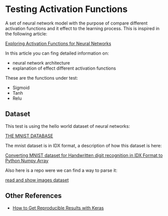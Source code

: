 # Testing Activation Functions

A set of neural network model with the purpose of compare different activation functions and it effect to the learning process.
This is inspired in the following article:

[Exploring Activation Functions for Neural Networks](https://towardsdatascience.com/exploring-activation-functions-for-neural-networks-73498da59b02)

In this article you can fing detailed information on:
- neural network architecture
- explanation of effect different activation functions

These are the functions under test:

- Sigmoid
- Tanh
- Relu

## Dataset

This test is using the hello world dataset of neural networks:

[THE MNIST DATABASE](http://yann.lecun.com/exdb/mnist/)

The mnist dataset is in IDX format, a description of how this dataset is here:

[Converting MNIST dataset for Handwritten digit recognition in IDX Format to Python Numpy Array](https://medium.com/@mannasiladittya/converting-mnist-data-in-idx-format-to-python-numpy-array-5cb9126f99f1)

Also here is a repo were we can find a way to parse it:

[read and show images dataset](https://gist.github.com/akesling/5358964)


## Other References
- [How to Get Reproducible Results with Keras](https://machinelearningmastery.com/reproducible-results-neural-networks-keras/)
